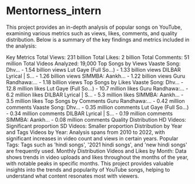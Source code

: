 # Mentorness_intern
This project provides an in-depth analysis of popular songs on YouTube, examining various metrics such as views, likes, comments, and quality distribution. Below is a summary of the key findings and metrics included in the analysis:

Key Metrics
Total Views: 231 billion
Total Likes: 2 billion
Total Comments: 51 million
Total Videos Analyzed: 19,000
Top Songs by Views
Vaaste Song: Dhv... - 1.54 billion views
Lut Gaye (Full So...) - 1.33 billion views
DILBAR Lyrical | S... - 1.26 billion views
SIMMBA: Aankh... - 1.22 billion views
Guru Randhawa:... - 1.18 billion views
Top Songs by Likes
Vaaste Song: Dhv... - 12.8 million likes
Lut Gaye (Full So...) - 10.7 million likes
Guru Randhawa:... - 6.2 million likes
DILBAR Lyrical | S... - 5.3 million likes
SIMMBA: Aankh... - 3.5 million likes
Top Songs by Comments
Guru Randhawa:... - 0.42 million comments
Vaaste Song: Dhv... - 0.35 million comments
Lut Gaye (Full So...) - 0.34 million comments
DILBAR Lyrical | S... - 0.19 million comments
SIMMBA: Aankh... - 0.08 million comments
Quality Distribution
HD Videos: Significant proportion
SD Videos: Smaller proportion
Distribution by Year and Tags
Videos by Year: Analysis spans from 2010 to 2022, with significant increases in video count and views in certain years.
Popular Tags: Tags such as 'hindi songs', '2021 hindi songs', and 'new hindi songs' are frequently used.
Monthly Distribution
Videos and Likes by Month: Data shows trends in video uploads and likes throughout the months of the year, with notable peaks in specific months.
This project provides valuable insights into the trends and popularity of YouTube songs, helping to understand what content resonates most with viewers.
